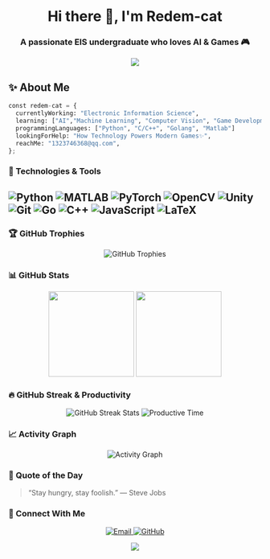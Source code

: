 <div align="center">
  
<h1 align="center">Hi there 👋, I'm Redem-cat</h1>
<h3 align="center">A passionate EIS undergraduate who loves AI & Games 🎮</h3>

<!--
Python & C++ developer committed to crafting excellent software.
  <p>
    <a href="https://github.com/grtsinry43"><img src="https://img.shields.io/github/followers/grtsinry43?label=Followers&style=social" alt="GitHub Followers" /></a>
    <img src="https://komarev.com/ghpvc/?username=grtsinry43&color=blueviolet&style=flat-square" alt="Profile Views" />
    <a href="https://wakatime.com/@018e213e-b50d-4f78-bc57-c3899fcfa222"><img src="https://wakatime.com/badge/user/018e213e-b50d-4f78-bc57-c3899fcfa222.svg" alt="Wakatime" /></a>
  </p>
-->


<img src="https://readme-typing-svg.herokuapp.com?font=Fira+Code&size=24&duration=3000&pause=1000&color=FF5733&center=true&vCenter=true&width=435&lines=I+love+Deep+Learning+🧠;I+play+with+Images+and+Code+🖼️;Let%27s+build+cool+stuffs+🚀" />
</div>
    
## ✨ About Me

```python
const redem-cat = {
  currentlyWorking: "Electronic Information Science",
  learning: ["AI","Machine Learning", "Computer Vision", "Game Development"],
  programmingLanguages: ["Python", "C/C++", "Golang", "Matlab"]
  lookingForHelp: "How Technology Powers Modern Games✨",
  reachMe: "1323746368@qq.com",
};
```


### 🔧 Technologies & Tools

![Python](https://img.shields.io/badge/-Python-3776AB?style=flat-square&logo=python&logoColor=white)
![MATLAB](https://img.shields.io/badge/-MATLAB-0076A8?style=flat-square&logo=mathworks)
![PyTorch](https://img.shields.io/badge/-PyTorch-EE4C2C?style=flat-square&logo=pytorch&logoColor=white)
![OpenCV](https://img.shields.io/badge/-OpenCV-5C3EE8?style=flat-square&logo=opencv&logoColor=white)
![Unity](https://img.shields.io/badge/-Unity-000000?style=flat-square&logo=unity&logoColor=white)
![Git](https://img.shields.io/badge/-Git-F05032?style=flat-square&logo=git&logoColor=white)
![Go](https://img.shields.io/badge/-Go-00ADD8?style=flat-square&logo=go&logoColor=white)
![C++](https://img.shields.io/badge/-C++-00599C?style=flat-square&logo=c%2b%2b&logoColor=white)
![JavaScript](https://img.shields.io/badge/-JavaScript-F7DF1E?style=flat-square&logo=javascript&logoColor=black)
![LaTeX](https://img.shields.io/badge/-LaTeX-008080?style=flat-square&logo=latex&logoColor=white)
---

### 🏆 GitHub Trophies

<div align="center">
  <img src="https://github-profile-trophy.vercel.app/?username=Redem-cat&theme=gruvbox&column=6&margin-w=15&margin-h=15" alt="GitHub Trophies" />
</div>



### 📊 GitHub Stats

<div align="center">
  <img src="https://github-readme-stats.vercel.app/api?username=Redem-cat&count_private=true&show_icons=true&theme=tokyonight&hide_border=true&custom_title=Redem-cat's%20GitHub%20Stats" height="170px" />
  <img src="https://github-readme-stats.vercel.app/api/top-langs/?username=Redem-cat&layout=compact&theme=tokyonight&hide_border=true&hide=html,css,jupyter,Jupyter%20Notebook" height="170px" />
</div>



### 🔥 GitHub Streak & Productivity

<div align="center">
  <img src="https://github-readme-streak-stats.herokuapp.com/?user=Redem-cat&theme=tokyonight&hide_border=true" alt="GitHub Streak Stats" />
  <img src="https://github-profile-summary-cards.vercel.app/api/cards/productive-time?username=Redem-cat&theme=tokyonight&utcOffset=8" alt="Productive Time" />
</div>


### 📈 Activity Graph

<div align="center">
  <img src="https://github-readme-activity-graph.vercel.app/graph?username=Redem-cat&theme=tokyo-night&hide_border=true" alt="Activity Graph" />
</div>



### 💬 Quote of the Day

> “Stay hungry, stay foolish.” — Steve Jobs


### 🔗 Connect With Me

<div align="center">
  <a href="mailto:1323746368@qq.com">
    <img src="https://img.shields.io/badge/Email-0078D4?style=for-the-badge&logo=microsoft-outlook&logoColor=white" alt="Email" />
  </a>
  <a href="https://github.com/Redem-cat">
    <img src="https://img.shields.io/badge/GitHub-100000?style=for-the-badge&logo=github&logoColor=white" alt="GitHub" />
  </a>
  <!-- Add more social links here -->
</div>



<p align="center">
  <img src="https://capsule-render.vercel.app/api?type=soft&color=0:003366,100:000044&height=100&section=footer&text=Welcome&animation=twinkling&fontColor=FFFFFF"/>
</p>
